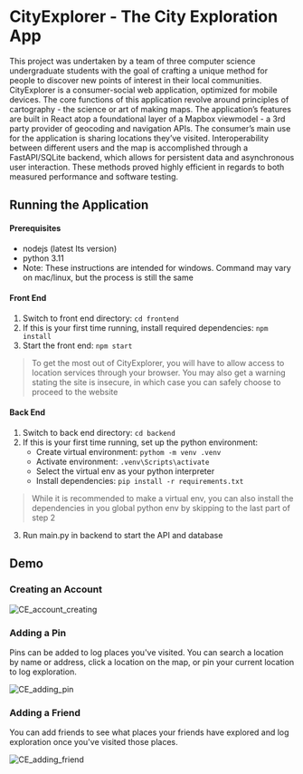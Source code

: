 # CityExplorer - The City Exploration App

This project was undertaken by a team of three computer science undergraduate students with the goal of crafting a unique method for people to discover new points of interest in their local communities. CityExplorer is a consumer-social web application, optimized for mobile devices. The core functions of this application revolve around principles of cartography - the science or art of making maps. The application’s features are built in React atop a foundational layer of a Mapbox viewmodel - a 3rd party provider of geocoding and navigation APIs. The consumer’s main use for the application is sharing locations they’ve visited. Interoperability between different users and the map is accomplished through a FastAPI/SQLite backend, which allows for persistent data and asynchronous user interaction. These methods proved highly efficient in regards to both measured performance and software testing.

## Running the Application

#### Prerequisites

- nodejs (latest lts version)
- python 3.11
- Note: These instructions are intended for windows. Command may vary on mac/linux, but the process is still the same

#### Front End

1. Switch to front end directory: ```cd frontend```
2. If this is your first time running, install required dependencies: ```npm install```
3. Start the front end: ```npm start```
>To get the most out of CityExplorer, you will have to allow access to location services through your browser. You may also get a warning stating the site is insecure, in which case you can safely choose to proceed to the website

#### Back End

1. Switch to back end directory: ```cd backend```
2. If this is your first time running, set up the python environment:
   - Create virtual environment: ```pythom -m venv .venv```
   - Activate environment: ```.venv\Scripts\activate```
   - Select the virtual env as your python interpreter
   - Install dependencies: ```pip install -r requirements.txt```

>While it is recommended to make a virtual env, you can also install the dependencies in you global python env by skipping to the last part of step 2

3. Run main.py in backend to start the API and database

## Demo

### Creating an Account

![CE_account_creating](https://github.com/smithr38atwit/CityExplorer/assets/54961768/aa93b3f0-1c8f-44d3-9edb-521413ee08df)


### Adding a Pin
Pins can be added to log places you've visited. You can search a location by name or address, click a location on the map, or pin your current location to log exploration.

![CE_adding_pin](https://github.com/smithr38atwit/CityExplorer/assets/54961768/afc9edd6-1ef5-4d6e-a4e9-a5b13c97ee94)


### Adding a Friend
You can add friends to see what places your friends have explored and log exploration once you've visited those places.

![CE_adding_friend](https://github.com/smithr38atwit/CityExplorer/assets/54961768/10453072-f116-4877-86b1-88178e9b87d6)

